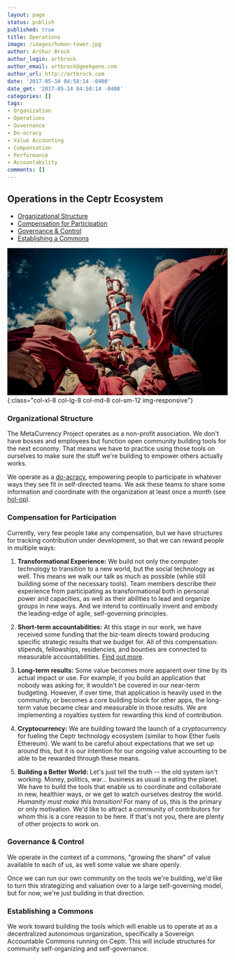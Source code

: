 ```yaml
---
layout: page
status: publish
published: true
title: Operations
image: /images/human-tower.jpg
author: Arthur Brock
author_login: artbrock
author_email: artbrock@geekgene.com
author_url: http://artbrock.com
date: '2017-05-14 04:58:14 -0400'
date_gmt: '2017-05-14 04:58:14 -0400'
categories: []
tags:
- Organization
- Operations
- Governance
- Do-ocracy
- Value Accounting
- Compensation
- Performance
- Accountability
comments: []
---
```


<div class="col-md-8" markdown="1">

## Operations in the Ceptr Ecosystem


<!-- toc orderedList:0 depthFrom:3 depthTo:6 -->

* [Organizational Structure](#organizational-structure)
* [Compensation for Participation](#compensation-for-participation)
* [Governance & Control](#governance-control)
* [Establishing a Commons](#establishing-a-commons)

<!-- tocstop -->

![Human Organization](/images/human-tower.jpg){:class="col-xl-8 col-lg-8 col-md-8 col-sm-12 img-responsive"}

### Organizational Structure
The MetaCurrency Project operates as a non-profit association. We don't have bosses and employees but function open community building tools for the next economy. That means we have to practice using those tools on ourselves to make sure the stuff we're building to empower others actually works.

We operate as a [do-acracy](http://github.com/metacurrency/ceptr-org/wiki), empowering people to participate in whatever ways they see fit in self-directed teams. We ask these teams to share some information and coordinate with the organization at least once a month (see [hol-op](https://github.com/metacurrency/ceptr-org/wiki/Hol-op)).

### Compensation for Participation
Currently, very few people take any compensation, but we have structures for tracking contribution under development, so that we can reward people in multiple ways:

  1. **Transformational Experience:** We build not only the computer technology to transition to a new world, but the social technology as well. This means we walk our talk as much as possible (while still building some of the necessary tools). Team members describe their experience from participating as transformational both in personal power and capacities, as well as their abilities to lead and organize groups in new ways. And we intend to continually invent and embody the leading-edge of agile, self-governing principles.

  2. **Short-term accountabilities:** At this stage in our work, we have received some funding that the biz-team directs toward producing specific strategic results that we budget for. All of this compensation: stipends, fellowships, residencies, and bounties are connected to measurable accountabilities. [Find out more](/opportunities).

  3. **Long-term results:** Some value becomes more apparent over time by its actual impact or use. For example, if you build an application that nobody was asking for, it wouldn't be covered in our near-term budgeting. However, if over time, that application is heavily used in the community, or becomes a core building block for other apps, the long-term value became clear and measurable in those results. We are implementing a royalties system for rewarding this kind of contribution.

  4. **Cryptocurrency:** We are building toward the launch of a cryptocurrency for fueling the Ceptr technology ecosystem (similar to how Ether fuels Ethereum). We want to be careful about expectations that we set up around this, but it is our intention for our ongoing value accounting to be able to be rewarded through these means.

  5. **Building a Better World:** Let's just tell the truth -- the old system isn't working. Money, politics, war... business as usual is eating the planet. We have to build the tools that enable us to coordinate and collaborate in new, healthier ways, or we get to watch ourselves destroy the world. *Humanity must make this transition!* For many of us, this is the primary or only motivation. We'd like to attract a community of contributors for whom this is a core reason to be here. If that's not you, there are plenty of other projects to work on.


### Governance & Control
We operate in the context of a commons, "growing the share" of value available to each of us, as well some value we share openly.

Once we can run our own community on the tools we're building, we'd like to turn this strategizing and valuation over to a large self-governing model, but for now, we're just building in that direction.

### Establishing a Commons
We work toward building the tools which will enable us to operate at as a decentralized autonomous organization, specifically a Sovereign Accountable Commons running on Ceptr. This will include structures for community self-organizing and self-governance.

</div>
